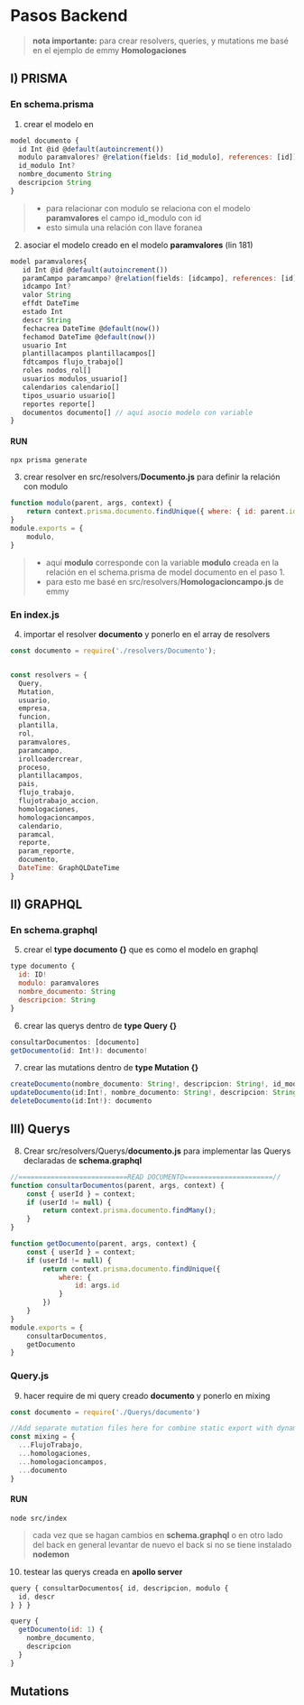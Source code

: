 # Pasos Backend

> **nota importante:** para crear resolvers, queries, y mutations me basé en el ejemplo de emmy **Homologaciones**

## I) PRISMA

### En schema.prisma

1. crear el modelo en 

```javascript
model documento {
  id Int @id @default(autoincrement()) 
  modulo paramvalores? @relation(fields: [id_modulo], references: [id])
  id_modulo Int?
  nombre_documento String
  descripcion String
}
```
> - para relacionar con modulo se relaciona con el modelo **paramvalores** el campo id_modulo con id <br>
> - esto simula una relación con llave foranea

2. asociar el modelo creado en el modelo **paramvalores** (lin 181)

```javascript
model paramvalores{
   id Int @id @default(autoincrement())
   paramCampo paramcampo? @relation(fields: [idcampo], references: [id])
   idcampo Int?
   valor String
   effdt DateTime
   estado Int
   descr String
   fechacrea DateTime @default(now())
   fechamod DateTime @default(now())
   usuario Int
   plantillacampos plantillacampos[]
   fdtcampos flujo_trabajo[]
   roles nodos_rol[]
   usuarios modulos_usuario[]
   calendarios calendario[]
   tipos_usuario usuario[]
   reportes reporte[]
   documentos documento[] // aquí asocio modelo con variable
}
```
#### RUN
```
npx prisma generate
```

3. crear resolver en src/resolvers/**Documento.js** para definir la relación con modulo
```javascript
function modulo(parent, args, context) {
    return context.prisma.documento.findUnique({ where: { id: parent.id } }).modulo()
}
module.exports = {    
    modulo,
}
```
> - aquí **modulo** corresponde con la variable **modulo** creada en la relación en el schema.prisma de model documento en el paso 1.
> - para esto me basé en src/resolvers/**Homologacioncampo.js** de emmy

### En index.js
4. importar el resolver **documento** y ponerlo en el array de resolvers
```javascript
const documento = require('./resolvers/Documento');


const resolvers = {
  Query,
  Mutation,
  usuario,
  empresa,
  funcion,
  plantilla,
  rol,
  paramvalores,
  paramcampo,
  irolloadercrear,
  proceso,
  plantillacampos,
  pais,
  flujo_trabajo,
  flujotrabajo_accion,
  homologaciones,
  homologacioncampos,
  calendario,
  paramcal,
  reporte,
  param_reporte,
  documento,
  DateTime: GraphQLDateTime
}

```

## II) GRAPHQL

### En schema.graphql

5. crear el **type documento {}** que es como el modelo en graphql
```javascript
type documento {
  id: ID!  
  modulo: paramvalores
  nombre_documento: String
  descripcion: String
}
```

6. crear las querys dentro de **type Query {}**
```javascript
consultarDocumentos: [documento]
getDocumento(id: Int!): documento!
```

7. crear las mutations dentro de **type Mutation {}**
```javascript
createDocumento(nombre_documento: String!, descripcion: String!, id_modulo: Int!): documento
updateDocumento(id:Int!, nombre_documento: String!, descripcion: String!, id_modulo: Int!): documento  
deleteDocumento(id:Int!): documento
```


## III) Querys

8. Crear src/resolvers/Querys/**documento.js** para implementar las Querys declaradas de **schema.graphql**
```javascript
//===========================READ DOCUMENTO======================//
function consultarDocumentos(parent, args, context) {
	const { userId } = context;
	if (userId != null) {
		return context.prisma.documento.findMany();
	}
}

function getDocumento(parent, args, context) {
	const { userId } = context;
	if (userId != null) {
		return context.prisma.documento.findUnique({
			where: {
				id: args.id
			}
		})
	}
}
module.exports = {
	consultarDocumentos,
	getDocumento
}
```
### Query.js
9. hacer require de mi query creado **documento** y ponerlo en mixing
```javascript
const documento = require('./Querys/documento')

//Add separate mutation files here for combine static export with dynamic form
const mixing = {
  ...FlujoTrabajo,
  ...homologaciones,
  ...homologacioncampos,
  ...documento
}
```
#### RUN
```
node src/index
```
> cada vez que se hagan cambios en **schema.graphql** o en otro lado del back en general levantar de nuevo el back si no se tiene instalado **nodemon**

10. testear las querys creada en **apollo server**

```javascript
query { consultarDocumentos{ id, descripcion, modulo {
  id, descr
} } }
```

```javascript
query {
  getDocumento(id: 1) {
    nombre_documento,
    descripcion
  }
}
```


## Mutations
```javascript
```
